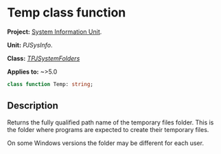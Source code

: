 # Temp class function

**Project:** [System Information Unit](../API.md).

**Unit:** _PJSysInfo_.

**Class:** _[TPJSystemFolders](./TPJSystemFolders.md)_

**Applies to:** ~>5.0

```pascal
class function Temp: string;
```

## Description

Returns the fully qualified path name of the temporary files folder. This is the folder where programs are expected to create their temporary files.

On some Windows versions the folder may be different for each user.
